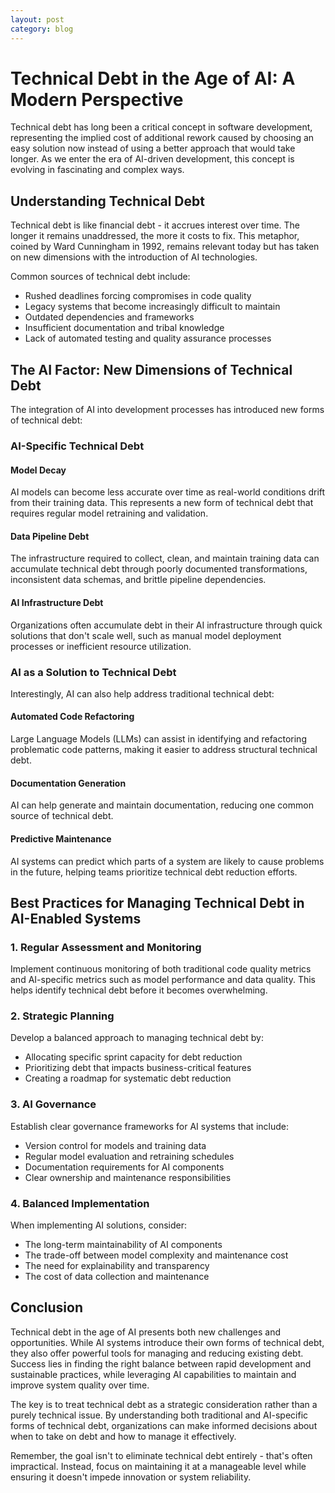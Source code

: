 ```yaml
---
layout: post
category: blog
---
```


# Technical Debt in the Age of AI: A Modern Perspective

Technical debt has long been a critical concept in software development, representing the implied cost of additional rework caused by choosing an easy solution now instead of using a better approach that would take longer. As we enter the era of AI-driven development, this concept is evolving in fascinating and complex ways.

## Understanding Technical Debt

Technical debt is like financial debt - it accrues interest over time. The longer it remains unaddressed, the more it costs to fix. This metaphor, coined by Ward Cunningham in 1992, remains relevant today but has taken on new dimensions with the introduction of AI technologies.

Common sources of technical debt include:

* Rushed deadlines forcing compromises in code quality
* Legacy systems that become increasingly difficult to maintain
* Outdated dependencies and frameworks
* Insufficient documentation and tribal knowledge
* Lack of automated testing and quality assurance processes

## The AI Factor: New Dimensions of Technical Debt

The integration of AI into development processes has introduced new forms of technical debt:

### AI-Specific Technical Debt

#### Model Decay
AI models can become less accurate over time as real-world conditions drift from their training data. This represents a new form of technical debt that requires regular model retraining and validation.

#### Data Pipeline Debt
The infrastructure required to collect, clean, and maintain training data can accumulate technical debt through poorly documented transformations, inconsistent data schemas, and brittle pipeline dependencies.

#### AI Infrastructure Debt
Organizations often accumulate debt in their AI infrastructure through quick solutions that don't scale well, such as manual model deployment processes or inefficient resource utilization.

### AI as a Solution to Technical Debt

Interestingly, AI can also help address traditional technical debt:

#### Automated Code Refactoring
Large Language Models (LLMs) can assist in identifying and refactoring problematic code patterns, making it easier to address structural technical debt.

#### Documentation Generation
AI can help generate and maintain documentation, reducing one common source of technical debt.

#### Predictive Maintenance
AI systems can predict which parts of a system are likely to cause problems in the future, helping teams prioritize technical debt reduction efforts.

## Best Practices for Managing Technical Debt in AI-Enabled Systems

### 1. Regular Assessment and Monitoring

Implement continuous monitoring of both traditional code quality metrics and AI-specific metrics such as model performance and data quality. This helps identify technical debt before it becomes overwhelming.

### 2. Strategic Planning

Develop a balanced approach to managing technical debt by:
* Allocating specific sprint capacity for debt reduction
* Prioritizing debt that impacts business-critical features
* Creating a roadmap for systematic debt reduction

### 3. AI Governance

Establish clear governance frameworks for AI systems that include:
* Version control for models and training data
* Regular model evaluation and retraining schedules
* Documentation requirements for AI components
* Clear ownership and maintenance responsibilities

### 4. Balanced Implementation

When implementing AI solutions, consider:
* The long-term maintainability of AI components
* The trade-off between model complexity and maintenance cost
* The need for explainability and transparency
* The cost of data collection and maintenance

## Conclusion

Technical debt in the age of AI presents both new challenges and opportunities. While AI systems introduce their own forms of technical debt, they also offer powerful tools for managing and reducing existing debt. Success lies in finding the right balance between rapid development and sustainable practices, while leveraging AI capabilities to maintain and improve system quality over time.

The key is to treat technical debt as a strategic consideration rather than a purely technical issue. By understanding both traditional and AI-specific forms of technical debt, organizations can make informed decisions about when to take on debt and how to manage it effectively.

Remember, the goal isn't to eliminate technical debt entirely - that's often impractical. Instead, focus on maintaining it at a manageable level while ensuring it doesn't impede innovation or system reliability.
